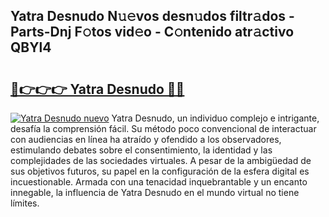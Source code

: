 ## Yatra Desnudo N𝚞𝚎vos desn𝚞dos filtr𝚊dos - Parts-Dnj F𝚘tos vid𝚎o - C𝚘ntenido atr𝚊ctivo QBYl4

# <h2><a href="http://mbavubn.tromn.icu/?c=Yatra+Desnudo">🔗👉👉👉 Yatra Desnudo 🔗🔗</a></h2>

[![Yatra Desnudo nuevo](https://i.imgur.com/pEAQMta.gif)](http://mbavubn.tromn.icu/?c=Yatra+Desnudo)
Yatra Desnudo, un individuo complejo e intrigante, desafía la comprensión fácil. Su método poco convencional de interactuar con audiencias en línea ha atraído y ofendido a los observadores, estimulando debates sobre el consentimiento, la identidad y las complejidades de las sociedades virtuales. A pesar de la ambigüedad de sus objetivos futuros, su papel en la configuración de la esfera digital es incuestionable. Armada con una tenacidad inquebrantable y un encanto innegable, la influencia de Yatra Desnudo en el mundo virtual no tiene límites.
